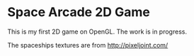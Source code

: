 # Space Arcade 2D Game
This is my first 2D game on OpenGL.
The work is in progress.

The spaceships textures are from http://pixeljoint.com/